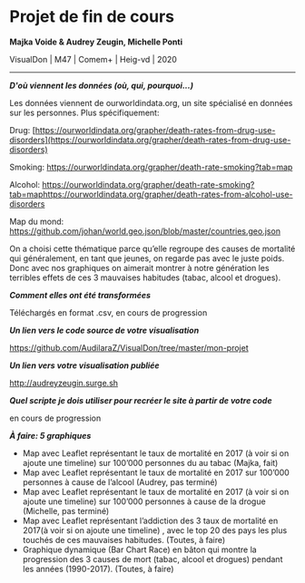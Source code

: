 # Projet de fin de cours

**Majka Voide & Audrey Zeugin, Michelle Ponti**  

VisualDon | M47 | Comem+ | Heig-vd | 2020

------

***D'où viennent les données (où, qui, pourquoi...)***

Les données viennent de ourworldindata.org, un site spécialisé en données sur les personnes. Plus spécifiquement:

Drug:
[https://ourworldindata.org/grapher/death-rates-from-drug-use-disorders](https://ourworldindata.org/grapher/death-rates-from-drug-use-disorders)

Smoking:
https://ourworldindata.org/grapher/death-rate-smoking?tab=map

Alcohol:
https://ourworldindata.org/grapher/death-rate-smoking?tab=maphttps://ourworldindata.org/grapher/death-rates-from-alcohol-use-disorders

Map du mond:
https://github.com/johan/world.geo.json/blob/master/countries.geo.json

On a choisi cette thématique parce qu’elle regroupe des causes de mortalité qui généralement, en tant que jeunes, on regarde pas avec le juste poids. Donc avec nos graphiques on aimerait montrer à notre génération les terribles effets de ces 3 mauvaises habitudes (tabac, alcool et drogues).

***Comment elles ont été transformées***

Téléchargés en format .csv, en cours de progression

***Un lien vers le code source de votre visualisation***

https://github.com/AudilaraZ/VisualDon/tree/master/mon-projet

***Un lien vers votre visualisation publiée***

http://audreyzeugin.surge.sh

***Quel scripte je dois utiliser pour recréer le site à partir de votre code***

en cours de progression

***À faire: 5 graphiques***

- Map avec Leaflet  représentant le taux de mortalité en 2017 (à voir si on ajoute une timeline) sur 100’000 personnes du au tabac (Majka, fait)
- Map avec Leaflet représentant le taux de mortalité en 2017 sur 100’000 personnes à cause de l’alcool (Audrey, pas terminé)
- Map avec Leaflet représentant le taux de mortalité en 2017 (à voir si on ajoute une timeline) sur 100’000 personnes à cause de la drogue (Michelle, pas terminé)
- Map avec Leaflet représentant l’addiction des 3 taux de mortalité en 2017(à voir si on ajoute une timeline) , avec le top 20 des pays les plus touchés de ces mauvaises habitudes. (Toutes, à faire)
- Graphique dynamique (Bar Chart Race) en bâton qui montre la progression des 3 causes de mort (tabac, alcool et drogues) pendant les années (1990-2017). (Toutes, à faire)